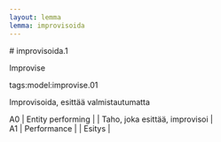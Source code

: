 ```yaml
---
layout: lemma
lemma: improvisoida
---
```


<div class="sense">
# <span class="sensename">improvisoida.1</span>

<span class="description">Improvise</span>

tags:model:improvise.01

<span class="description">Improvisoida, esittää valmistautumatta</span>

A0 | Entity performing |   | Taho, joka esittää, improvisoi |  
A1 | Performance |   | Esitys |  

</div>

